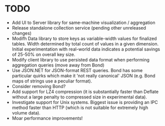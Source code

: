 # TODO

* Add UI to Server library for same-machine visualization / aggregation
* Release standalone collection service (pending other unreleased changes)
* Modifh Data library to store keys as variable-width values for finalized tables. Width determined by total count of values in a given dimension.
  Initial experimentation with real-world data indicates a potential savings of 25-50% on overall key size.
* Modify client library to use persisted data format when performing aggregation queries (move away from Bond)
* Use JSON.NET for JSON-format REST queries. Bond has some particular quirks which make it 'not really canonical' JSON (e.g. Bond maps of strings use a peculiar format).
* Consider removing Bond?
* Add support for LZ4 compression (it is substantially faster than Deflate without a large penalty to compressed size in experimental data).
* Investigate support for Unix systems. Biggest issue is providing an IPC method faster than HTTP (which is not suitable for extremely high volume data).
* Moar performance improvements!

